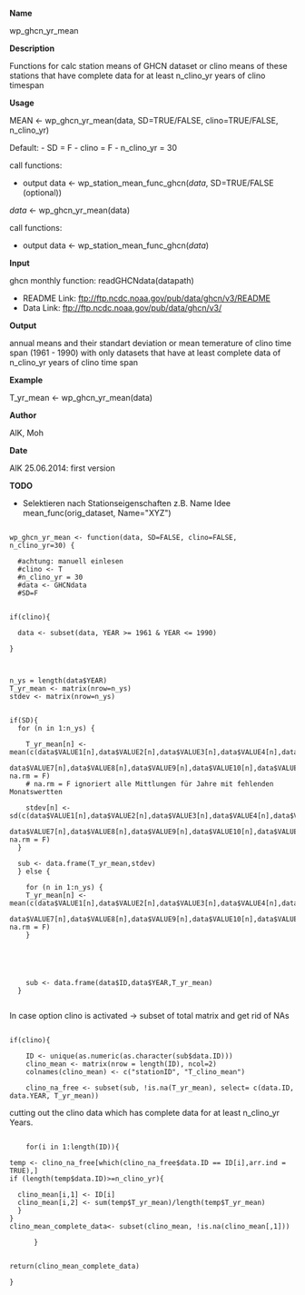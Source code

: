 
**Name**

wp_ghcn_yr_mean

**Description**

Functions for calc station means of GHCN dataset 
or clino means of these stations that have complete data for at least n_clino_yr years of clino timespan


**Usage**

MEAN <- wp_ghcn_yr_mean(data, SD=TRUE/FALSE, clino=TRUE/FALSE, n_clino_yr)

Default: - SD = F
         - clino = F
         - n_clino_yr = 30


call functions:

- output data <- wp_station_mean_func_ghcn(_data_, SD=TRUE/FALSE (optional))

_data_ <- wp_ghcn_yr_mean(data)

call functions:

- output data <- wp_station_mean_func_ghcn(_data_)

**Input**

ghcn monthly
function: readGHCNdata(datapath)

- README Link: ftp://ftp.ncdc.noaa.gov/pub/data/ghcn/v3/README
- Data Link: ftp://ftp.ncdc.noaa.gov/pub/data/ghcn/v3/





**Output**

annual means and their standart deviation or
mean temerature of clino time span (1961 - 1990) with only datasets that have at least complete data of n_clino_yr years of clino time span 


**Example**

T_yr_mean <- wp_ghcn_yr_mean(data)

**Author**

AlK, Moh

**Date**

AlK 25.06.2014: first version

**TODO**

- Selektieren nach Stationseigenschaften z.B. Name 
Idee mean_func(orig_dataset, Name="XYZ") 

```{r}

wp_ghcn_yr_mean <- function(data, SD=FALSE, clino=FALSE, n_clino_yr=30) {

  #achtung: manuell einlesen
  #clino <- T
  #n_clino_yr = 30
  #data <- GHCNdata
  #SD=F
 

if(clino){
  
  data <- subset(data, YEAR >= 1961 & YEAR <= 1990)
  
}

  
  
n_ys = length(data$YEAR)  
T_yr_mean <- matrix(nrow=n_ys)
stdev <- matrix(nrow=n_ys)


if(SD){
  for (n in 1:n_ys) {
    
    T_yr_mean[n] <- mean(c(data$VALUE1[n],data$VALUE2[n],data$VALUE3[n],data$VALUE4[n],data$VALUE5[n],data$VALUE6[n],
                           data$VALUE7[n],data$VALUE8[n],data$VALUE9[n],data$VALUE10[n],data$VALUE11[n],data$VALUE12[n]), na.rm = F)
    # na.rm = F ignoriert alle Mittlungen für Jahre mit fehlenden Monatswertten
  
    stdev[n] <- sd(c(data$VALUE1[n],data$VALUE2[n],data$VALUE3[n],data$VALUE4[n],data$VALUE5[n],data$VALUE6[n],
                           data$VALUE7[n],data$VALUE8[n],data$VALUE9[n],data$VALUE10[n],data$VALUE11[n],data$VALUE12[n]), na.rm = F)
  }
  
  sub <- data.frame(T_yr_mean,stdev)
  } else {
 
    for (n in 1:n_ys) {
    T_yr_mean[n] <- mean(c(data$VALUE1[n],data$VALUE2[n],data$VALUE3[n],data$VALUE4[n],data$VALUE5[n],data$VALUE6[n],
                           data$VALUE7[n],data$VALUE8[n],data$VALUE9[n],data$VALUE10[n],data$VALUE11[n],data$VALUE12[n]), na.rm = F)
    }
  
    
   
    
    
    sub <- data.frame(data$ID,data$YEAR,T_yr_mean)
  }


```

In case option clino is activated -> subset of total matrix and get rid of NAs

```{r}

if(clino){

    ID <- unique(as.numeric(as.character(sub$data.ID)))
    clino_mean <- matrix(nrow = length(ID), ncol=2)
    colnames(clino_mean) <- c("stationID", "T_clino_mean") 

    clino_na_free <- subset(sub, !is.na(T_yr_mean), select= c(data.ID, data.YEAR, T_yr_mean))

```


cutting out the clino data which has complete data for at least n_clino_yr Years. 

```{r}

    for(i in 1:length(ID)){
      
temp <- clino_na_free[which(clino_na_free$data.ID == ID[i],arr.ind = TRUE),]
if (length(temp$data.ID)>=n_clino_yr){ 
  
  clino_mean[i,1] <- ID[i]
  clino_mean[i,2] <- sum(temp$T_yr_mean)/length(temp$T_yr_mean)
  }
}
clino_mean_complete_data<- subset(clino_mean, !is.na(clino_mean[,1]))
      
      }
      
     
return(clino_mean_complete_data)

}

```

